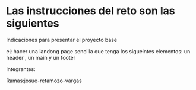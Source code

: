 # Las instrucciones del reto son las siguientes

Indicaciones para presentar el proyecto base

ej: hacer una landong page sencilla que tenga los sigueintes elementos: un
header , un main y un footer

Integrantes:

Ramas:josue-retamozo-vargas
